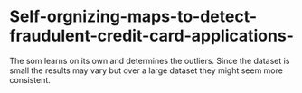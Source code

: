 # Self-orgnizing-maps-to-detect-fraudulent-credit-card-applications-
The som learns on its own and determines the outliers. Since the dataset is small the results may vary but over a large dataset they might seem more consistent.
